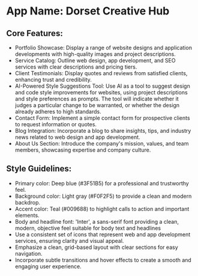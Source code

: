 # **App Name**: Dorset Creative Hub

## Core Features:

- Portfolio Showcase: Display a range of website designs and application developments with high-quality images and project descriptions.
- Service Catalog: Outline web design, app development, and SEO services with clear descriptions and pricing tiers.
- Client Testimonials: Display quotes and reviews from satisfied clients, enhancing trust and credibility.
- AI-Powered Style Suggestions Tool: Use AI as a tool to suggest design and code style improvements for websites, using project descriptions and style preferences as prompts. The tool will indicate whether it judges a particular change to be warranted, or whether the design already adheres to high standards.
- Contact Form: Implement a simple contact form for prospective clients to request information or quotes.
- Blog Integration: Incorporate a blog to share insights, tips, and industry news related to web design and app development.
- About Us Section: Introduce the company's mission, values, and team members, showcasing expertise and company culture.

## Style Guidelines:

- Primary color: Deep blue (#3F51B5) for a professional and trustworthy feel.
- Background color: Light gray (#F0F2F5) to provide a clean and modern backdrop.
- Accent color: Teal (#009688) to highlight calls to action and important elements.
- Body and headline font: 'Inter', a sans-serif font providing a clean, modern, objective feel suitable for body text and headlines
- Use a consistent set of icons that represent web and app development services, ensuring clarity and visual appeal.
- Emphasize a clean, grid-based layout with clear sections for easy navigation.
- Incorporate subtle transitions and hover effects to create a smooth and engaging user experience.